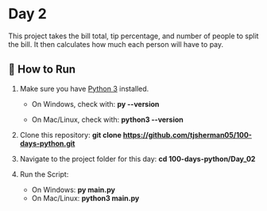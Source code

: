# Day 2
This project takes the bill total, tip percentage, and number of people to split the bill. It then calculates how much each person will have to pay.

## 🚀 How to Run

1. Make sure you have [Python 3](https://www.python.org/downloads/) installed.  
   - On Windows, check with:
     **py --version**
     
   - On Mac/Linux, check with:
     **python3 --version**

2. Clone this repository:
   **git clone https://github.com/tjsherman05/100-days-python.git**

3. Navigate to the project folder for this day:
    **cd 100-days-python/Day_02**

4. Run the Script:
    - On Windows:
        **py main.py**
    - On Mac/Linux:
        **python3 main.py**
